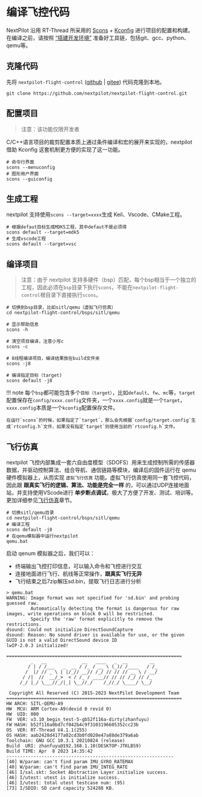 # 编译飞控代码

NextPilot 沿用 RT-Thread 所采用的 [Scons](./构建配置系统/SCons.md) + [Kconfig](./构建配置系统/Kconfig.md) 进行项目的配置和构建。在编译之前，请按照 [“搭建开发环境”](./01.setup-develop-environment.md) 准备好工具链，包括git、gcc、python、qemu等。

## 克隆代码

先将 `nextpilot-flight-control` ([github](https://github.com/nextpilot/nextpilot-flight-control.git) | [gitee](https://gitee.com/nextpilot/nextpilot-flight-control.git)) 代码克隆到本地。

```shell
git clone https://github.com/nextpilot/nextpilot-flight-control.git
```

## 配置项目

> 注意：该功能仅限开发者

C/C++语言项目的裁剪配置本质上通过条件编译和宏的展开来实现的，nextpilot 借助 Kconfig 这套机制更方便的实现了这一功能。

```shell
# 命令行界面
scons --menuconfig
# 图形用户界面
scons --guiconfig

```

## 生成工程

nextpilot 支持使用`scons --target=xxxx`生成 Keil、Vscode、CMake工程。

```shell
# 根据defaut目标生成MDK5工程，其中defaut不是必须得
scons default --target=mdk5
# 生成vscode工程
scons default --target=vsc
```

## 编译项目

> 注意：由于 nextpilot 支持多硬件（bsp）匹配，每个bsp相当于一个独立的工程，因此必须在`bsp`目录下执行`scons`，不能在`nextpilot-flight-control`根目录下直接执行`scons`。

```shell
# 切换到bsp目录，比如sitl/qemu（虚拟飞行仿真）
cd nextpilot-flight-control/bsps/sitl/qemu

# 显示帮助信息
scons -h

# 清空项目编译，注意小写c
scons -c

# 8线程编译项目，编译结果放在build文件夹
scons -j8

# 编译指定目标（target)
scons default -j8
```

!!! note
    每个`bsp`都可能包含多个`目标（target）`，比如`default`、`fw`、`mc`等，`target`配置保存在`config/xxxx.config`文件夹，一个`xxxx.config`就是一个`target`，`xxxx.config`本质是一个`kconfig`配置保存文件。

    在运行`scons`的时候，如果指定了`target`，那么会先根据`config/target.config`生成`rtconfig.h`文件，如果没有指定`target`则使用当前的`rtconfig.h`文件。

## 飞行仿真

nextpilot 飞控内部集成一套六自由度模型（SDOFS）用来生成控制所需的传感器数据，并驱动控制算法、组合导航、通信链路等模块，编译后的固件运行在 qemu 硬件模拟器上，从而实现 `虚拟飞行仿真` 功能。虚拟飞行仿真使用同一套飞控代码，因此跟 **跟真实飞行的逻辑、算法、功能是完全一样** 的，可以通过UDP连接地面站，并支持使用VScode进行 **单步断点调试**，极大了方便了开发、测试、培训等。更加详细参见[飞行仿真](../08.%E9%A3%9E%E8%A1%8C%E4%BB%BF%E7%9C%9F/sitl_qemu.md)章节。

```shell
# 切换sitl/qemu目录
cd nextpilot-flight-control/bsps/sitl/qemu
# 编译工程
scons default -j8
# 在qemu模拟器中运行nextpilot
qemu.bat
```

启动 qenum 模拟器之后，我们可以：

- 终端输出飞控打印信息，可以输入命令和飞控进行交互
- 连接地面进行飞行、航线等正常操作，**跟真实飞行无异**
- 飞行结束之后7zip解压sd.bin，提取飞行日志进行分析

```
> qemu.bat
WARNING: Image format was not specified for 'sd.bin' and probing guessed raw.
         Automatically detecting the format is dangerous for raw images, write operations on block 0 will be restricted.
         Specify the 'raw' format explicitly to remove the restrictions.
dsound: Could not initialize DirectSoundCapture
dsound: Reason: No sound driver is available for use, or the given GUID is not a valid DirectSound device ID
lwIP-2.0.3 initialized!

=================================================================
         _   __             __   ____   _  __        __
        / | / /___   _  __ / /_ / __ \ (_)/ /____   / /_
       /  |/ // _ \ | |/_// __// /_/ // // // __ \ / __/
      / /|  //  __/_>  < / /_ / ____// // // /_/ // /_
     /_/ |_/ \___//_/|_| \__//_/    /_//_/ \____/ \__/

 Copyright All Reserved (C) 2015-2023 NextPilot Development Team
=================================================================
HW ARCH: SITL-QEMU-A9
HW  MCU: ARM Cortex-A9(devid 0 revid 0)
HW  UID: 000
FW  VER: v3.10_begin_test-5-gb52f116a-dirty(zhanfuyu)
FW HASH: b52f116a0bd7cf042b4c9f3103196605352cc23b
OS  VER: RT-Thread V4.1.1(255)
OS HASH: aab2428d4177a02cd3b0fd020e47a88de379a6ab
Toolchain: GNU GCC 10.3.1 20210824 (release)
Build  URI: zhanfuyu@192.168.1.10(DESKTOP-JTKLBS9)
Build TIME: Apr  8 2023 14:35:42
--------------------------------------------------------------
[40] W/param: can't find param IMU_GYRO_RATEMAX
[40] W/param: can't find param IMU_INTEG_RATE
[46] I/sal.skt: Socket Abstraction Layer initialize success.
[46] I/utest: utest is initialize success.
[46] I/utest: total utest testcase num: (95)
[73] I/SDIO: SD card capacity 524288 KB.
```
